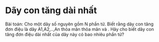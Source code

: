 # Dãy con tăng dài nhất

Bài toán: Cho một dãy số nguyên gồm N phần tử. Biết rằng dãy con tăng đơn điệu là dãy A1,A2,..,An thỏa mãn 
 thỏa mãn 
 và 
. Hãy cho biết dãy con tăng đơn điệu dài nhất của dãy này có bao nhiêu phần tử?
